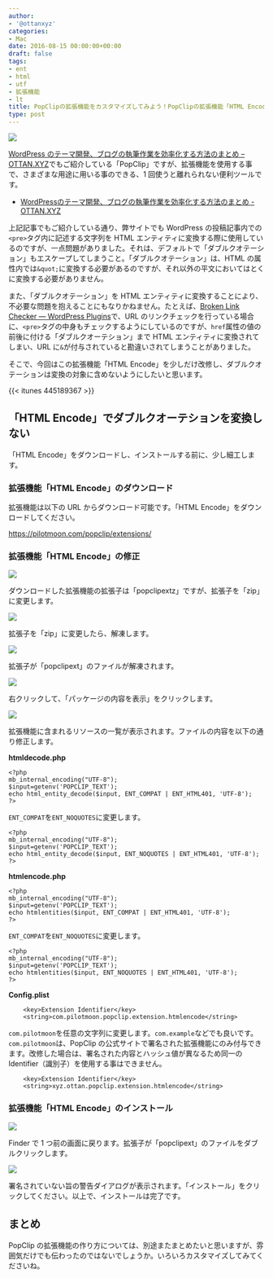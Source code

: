 ```yaml
---
author:
- '@ottanxyz'
categories:
- Mac
date: 2016-08-15 00:00:00+00:00
draft: false
tags:
- ent
- html
- utf
- 拡張機能
- lt
title: PopClipの拡張機能をカスタマイズしてみよう！PopClipの拡張機能「HTML Encode」でダブルクオーテションを変換しないようにする
type: post
---
```


![](160815-57b1cdb6742b8.png)

[WordPress のテーマ開発、ブログの執筆作業を効率化する方法のまとめ – OTTAN.XYZ](/posts/2014/12/efficiency-blog-736/)でもご紹介している「PopClip」ですが、拡張機能を使用する事で、さまざまな用途に用いる事のできる、1 回使うと離れられない便利ツールです。

* [WordPressのテーマ開発、ブログの執筆作業を効率化する方法のまとめ - OTTAN.XYZ](/posts/2014/12/efficiency-blog-736/)

上記記事でもご紹介している通り、弊サイトでも WordPress の投稿記事内での`<pre>`タグ内に記述する文字列を HTML エンティティに変換する際に使用しているのですが、一点問題がありました。それは、デフォルトで「ダブルクオテーション」もエスケープしてしまうこと。「ダブルクオテーション」は、HTML の属性内では`&quot;`に変換する必要があるのですが、それ以外の平文においてはとくに変換する必要がありません。

また、「ダブルクオテーション」を HTML エンティティに変換することにより、不必要な問題を抱えることにもなりかねません。たとえば、[Broken Link Checker — WordPress Plugins](https://ja.wordpress.org/plugins/broken-link-checker/)で、URL のリンクチェックを行っている場合に、`<pre>`タグの中身もチェックするようにしているのですが、`href`属性の値の前後に付ける「ダブルクオーテション」まで HTML エンティティに変換されてしまい、URL に`&`が付与されていると勘違いされてしまうことがありました。

そこで、今回はこの拡張機能「HTML Encode」を少しだけ改修し、ダブルクオテーションは変換の対象に含めないようにしたいと思います。

{{< itunes 445189367 >}}

## 「HTML Encode」でダブルクオーテションを変換しない

「HTML Encode」をダウンロードし、インストールする前に、少し細工します。

### 拡張機能「HTML Encode」のダウンロード

拡張機能は以下の URL からダウンロード可能です。「HTML Encode」をダウンロードしてください。

https://pilotmoon.com/popclip/extensions/

### 拡張機能「HTML Encode」の修正

![](160815-57b1d241f15bd.png)

ダウンロードした拡張機能の拡張子は「popclipextz」ですが、拡張子を「zip」に変更します。

![](160815-57b1d24961951.png)

拡張子を「zip」に変更したら、解凍します。

![](160815-57b1d24fc6305.png)

拡張子が「popclipext」のファイルが解凍されます。

![](160815-57b1d25a4d20a.png)

右クリックして、「パッケージの内容を表示」をクリックします。

![](160815-57b1d26341315.png)

拡張機能に含まれるリソースの一覧が表示されます。ファイルの内容を以下の通り修正します。

**htmldecode.php**

    <?php
    mb_internal_encoding("UTF-8");
    $input=getenv('POPCLIP_TEXT');
    echo html_entity_decode($input, ENT_COMPAT | ENT_HTML401, 'UTF-8');
    ?>

`ENT_COMPAT`を`ENT_NOQUOTES`に変更します。

    <?php
    mb_internal_encoding("UTF-8");
    $input=getenv('POPCLIP_TEXT');
    echo html_entity_decode($input, ENT_NOQUOTES | ENT_HTML401, 'UTF-8');
    ?>

**htmlencode.php**

    <?php
    mb_internal_encoding("UTF-8");
    $input=getenv('POPCLIP_TEXT');
    echo htmlentities($input, ENT_COMPAT | ENT_HTML401, 'UTF-8');
    ?>

`ENT_COMPAT`を`ENT_NOQUOTES`に変更します。

    <?php
    mb_internal_encoding("UTF-8");
    $input=getenv('POPCLIP_TEXT');
    echo htmlentities($input, ENT_NOQUOTES | ENT_HTML401, 'UTF-8');
    ?>

**Config.plist**

    	<key>Extension Identifier</key>
    	<string>com.pilotmoon.popclip.extension.htmlencode</string>

`com.pilotmoon`を任意の文字列に変更します。`com.example`などでも良いです。`com.pilotmoon`は、PopClip の公式サイトで署名された拡張機能にのみ付与できます。改修した場合は、署名された内容とハッシュ値が異なるため同一の Identifier（識別子）を使用する事はできません。

    	<key>Extension Identifier</key>
    	<string>xyz.ottan.popclip.extension.htmlencode</string>

### 拡張機能「HTML Encode」のインストール

![](160815-57b1d27948961.png)

Finder で 1 つ前の画面に戻ります。拡張子が「popclipext」のファイルをダブルクリックします。

![](160815-57b1d28351e4b.png)

署名されていない旨の警告ダイアログが表示されます。「インストール」をクリックしてください。以上で、インストールは完了です。

## まとめ

PopClip の拡張機能の作り方については、別途またまとめたいと思いますが、雰囲気だけでも伝わったのではないでしょうか。いろいろカスタマイズしてみてくださいね。